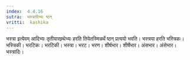 ```yaml
---
index:  4.4.16
sutra:  भस्त्रादिभ्यः ष्ठन्
vritti:  kashika 
---
```


भस्त्रा इत्येवम् आदिभ्यः तृतीयासम्र्थेभ्यः हरति तियेतस्मिन्नर्थे ष्ठन् प्रत्ययो भवति। भस्त्रया हरति भस्त्रिकः। भस्त्रिकी। भरटिकः। भरटिकी। भस्त्रा। भरट। भरण। शीर्षभार। शीर्षेभार। अंसभार। अंसेभार। भस्त्रादिः।

